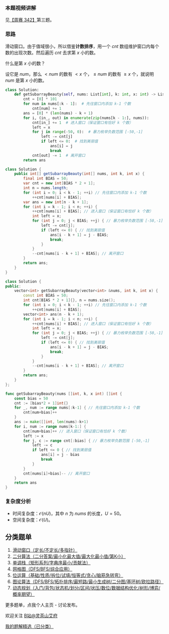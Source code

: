 ### 本题视频讲解

见[【周赛 342】](https://www.bilibili.com/video/BV1Bs4y1A7Wa/)第三题。

### 思路

滑动窗口。由于值域很小，所以借鉴**计数排序**，用一个 $\textit{cnt}$ 数组维护窗口内每个数的出现次数。然后遍历 $\textit{cnt}$ 去求第 $x$ 小的数。

什么是第 $x$ 小的数？

设它是 $\textit{num}$，那么 $<\textit{num}$ 的数有 $<x$ 个，$\le\textit{num}$ 的数有 $\ge x$ 个，就说明 $\textit{num}$ 是第 $x$ 小的数。

```Python [sol1-Python3]
class Solution:
    def getSubarrayBeauty(self, nums: List[int], k: int, x: int) -> List[int]:
        cnt = [0] * 101
        for num in nums[:k - 1]:  # 先往窗口内添加 k-1 个数
            cnt[num] += 1
        ans = [0] * (len(nums) - k + 1)
        for i, (in_, out) in enumerate(zip(nums[k - 1:], nums)):
            cnt[in_] += 1  # 进入窗口（保证窗口有恰好 k 个数）
            left = x
            for j in range(-50, 0):  # 暴力枚举负数范围 [-50,-1]
                left -= cnt[j]
                if left <= 0:  # 找到美丽值
                    ans[i] = j
                    break
            cnt[out] -= 1  # 离开窗口
        return ans
```

```java [sol1-Java]
class Solution {
    public int[] getSubarrayBeauty(int[] nums, int k, int x) {
        final int BIAS = 50;
        var cnt = new int[BIAS * 2 + 1];
        int n = nums.length;
        for (int i = 0; i < k - 1; ++i) // 先往窗口内添加 k-1 个数
            ++cnt[nums[i] + BIAS];
        var ans = new int[n - k + 1];
        for (int i = k - 1; i < n; ++i) {
            ++cnt[nums[i] + BIAS]; // 进入窗口（保证窗口有恰好 k 个数）
            int left = x;
            for (int j = 0; j < BIAS; ++j) { // 暴力枚举负数范围 [-50,-1]
                left -= cnt[j];
                if (left <= 0) { // 找到美丽值
                    ans[i - k + 1] = j - BIAS;
                    break;
                }
            }
            --cnt[nums[i - k + 1] + BIAS]; // 离开窗口
        }
        return ans;
    }
}
```

```cpp [sol1-C++]
class Solution {
public:
    vector<int> getSubarrayBeauty(vector<int> &nums, int k, int x) {
        const int BIAS = 50;
        int cnt[BIAS * 2 + 1]{}, n = nums.size();
        for (int i = 0; i < k - 1; ++i) // 先往窗口内添加 k-1 个数
            ++cnt[nums[i] + BIAS];
        vector<int> ans(n - k + 1);
        for (int i = k - 1; i < n; ++i) {
            ++cnt[nums[i] + BIAS]; // 进入窗口（保证窗口有恰好 k 个数）
            int left = x;
            for (int j = 0; j < BIAS; ++j) { // 暴力枚举负数范围 [-50,-1]
                left -= cnt[j];
                if (left <= 0) { // 找到美丽值
                    ans[i - k + 1] = j - BIAS;
                    break;
                }
            }
            --cnt[nums[i - k + 1] + BIAS]; // 离开窗口
        }
        return ans;
    }
};
```

```go [sol1-Go]
func getSubarrayBeauty(nums []int, k, x int) []int {
	const bias = 50
	cnt := [bias*2 + 1]int{}
	for _, num := range nums[:k-1] { // 先往窗口内添加 k-1 个数
		cnt[num+bias]++
	}
	ans := make([]int, len(nums)-k+1)
	for i, num := range nums[k-1:] {
		cnt[num+bias]++ // 进入窗口（保证窗口有恰好 k 个数）
		left := x
		for j, c := range cnt[:bias] { // 暴力枚举负数范围 [-50,-1]
			left -= c
			if left <= 0 { // 找到美丽值
				ans[i] = j - bias
				break
			}
		}
		cnt[nums[i]+bias]-- // 离开窗口
	}
	return ans
}
```

### 复杂度分析

- 时间复杂度：$\mathcal{O}(nU)$，其中 $n$ 为 $\textit{nums}$ 的长度，$U=50$。
- 空间复杂度：$\mathcal{O}(U)$。

## 分类题单

1. [滑动窗口（定长/不定长/多指针）](https://leetcode.cn/circle/discuss/0viNMK/)
2. [二分算法（二分答案/最小化最大值/最大化最小值/第K小）](https://leetcode.cn/circle/discuss/SqopEo/)
3. [单调栈（矩形系列/字典序最小/贡献法）](https://leetcode.cn/circle/discuss/9oZFK9/)
4. [网格图（DFS/BFS/综合应用）](https://leetcode.cn/circle/discuss/YiXPXW/)
5. [位运算（基础/性质/拆位/试填/恒等式/贪心/脑筋急转弯）](https://leetcode.cn/circle/discuss/dHn9Vk/)
6. [图论算法（DFS/BFS/拓扑排序/最短路/最小生成树/二分图/基环树/欧拉路径）](https://leetcode.cn/circle/discuss/01LUak/)
7. [动态规划（入门/背包/状态机/划分/区间/状压/数位/数据结构优化/树形/博弈/概率期望）](https://leetcode.cn/circle/discuss/tXLS3i/)

更多题单，点我个人主页 - 讨论发布。

欢迎关注 [B站@灵茶山艾府](https://space.bilibili.com/206214)

[我的题解精选（已分类）](https://github.com/EndlessCheng/codeforces-go/blob/master/leetcode/SOLUTIONS.md)
